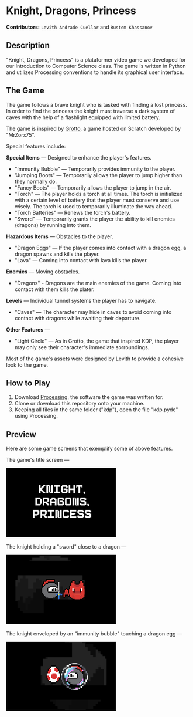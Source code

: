 # Knight, Dragons, Princess

**Contributors:** `Levith Andrade Cuellar` and `Rustem Khassanov`

## Description
"Knight, Dragons, Princess" is a plataformer video game we developed for our Introduction to Computer Science class. The game is written in Python and utilizes Processing conventions to handle its graphical user interface. 

## The Game
The game follows a brave knight who is tasked with finding a lost princess. In order to find the princess the knight must traverse a dark system of caves with the help of a flashlight equipped with limited battery. 

The game is inspired by [Grotto](https://scratch.mit.edu/projects/596294350/), a game hosted on Scratch developed by "MrZorx75". 

Special features include: 

**Special Items** — Designed to enhance the player's features.
- "Immunity Bubble" — Temporarily provides immunity to the player.
- "Jumping Boots" — Temporarily allows the player to jump higher than they normally do.
- "Fancy Boots" —  Temporarily allows the player to jump in the air.
- "Torch" — The player holds a torch at all times. The torch is initialized with a certain level of battery that the player must conserve and use wisely. The torch is used to temporarily illuminate the way ahead. 
- "Torch Batteries" — Renews the torch's battery.
- "Sword" — Temporarily grants the player the ability to kill enemies (dragons) by running into them.

**Hazardous Items** — Obstacles to the player.
- "Dragon Eggs" — If the player comes into contact with a dragon egg, a dragon spawns and kills the player.
- "Lava" — Coming into contact with lava kills the player.

**Enemies** — Moving obstacles.
- "Dragons" - Dragons are the main enemies of the game. Coming into contact with them kills the plater.

**Levels** — Individual tunnel systems the player has to navigate.
- "Caves" — The character may hide in caves to avoid coming into contact with dragons while awaiting their departure.

**Other Features** —
- "Light Circle" — As in Grotto, the game that inspired KDP, the player may only see their character's immediate sorroundings.

Most of the game's assets were designed by Levith to provide a cohesive look to the game. 

## How to Play
1. Download [Processing](https://processing.org/), the software the game was written for.
2. Clone or download this repository onto your machine.
3. Keeping all files in the same folder ("kdp"), open the file "kdp.pyde" using Processing.

## Preview 
Here are some game screens that exemplify some of above features.
<p>The game's title screen —</p>
<img src="/preview/title-screen.png" alt="Title Screen" width="300"/>
<p>The knight holding a "sword" close to a dragon —</p>
<img src="/preview/knight-dragon.png" alt="Knight and Dragon" width="300"/>
<p>The knight enveloped by an "immunity bubble" touching a dragon egg —</p>
<img src="/preview/knight-egg.png" alt="Knight and Egg" width="300"/>
